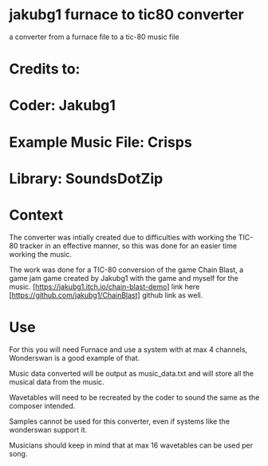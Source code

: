 # jakubg1 furnace to tic80 converter
 a converter from a furnace file to a tic-80 music file

# Credits to:

# Coder: Jakubg1
# Example Music File: Crisps
# Library: SoundsDotZip

# Context

The converter was intially created due to difficulties with working the TIC-80 tracker in an effective manner, so this was done for an easier time working the music.

The work was done for a TIC-80 conversion of the game Chain Blast, a game jam game created by Jakubg1 with the game and myself for the music. [https://jakubg1.itch.io/chain-blast-demo] link here [https://github.com/jakubg1/ChainBlast] github link as well.

# Use

For this you will need Furnace and use a system with at max 4 channels, Wonderswan is a good example of that.

Music data converted will be output as music_data.txt and will store all the musical data from the music.

Wavetables will need to be recreated by the coder to sound the same as the composer intended.

Samples cannot be used for this converter, even if systems like the wonderswan support it.

Musicians should keep in mind that at max 16 wavetables can be used per song.